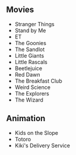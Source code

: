 ## Movies

- Stranger Things
- Stand by Me
- ET
- The Goonies
- The Sandlot
- Little Giants
- Little Rascals
- Beetlejuice
- Red Dawn
- The Breakfast Club
- Weird Science
- The Explorers
- The Wizard

## Animation

- Kids on the Slope
- Totoro
- Kiki's Delivery Service


